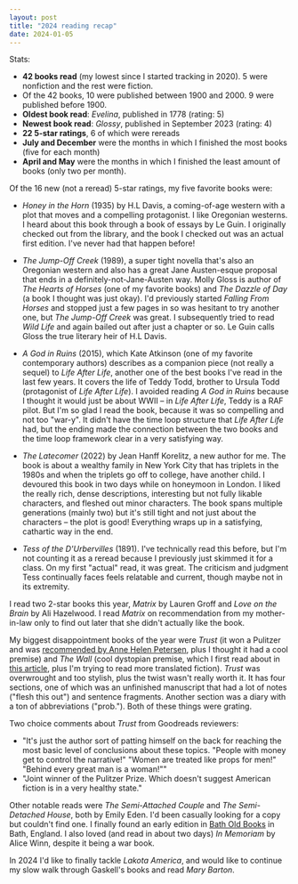 ```yaml
---
layout: post
title: "2024 reading recap"
date: 2024-01-05
---
```


Stats:

* **42 books read** (my lowest since I started tracking in 2020). 5 were nonfiction and the rest were fiction.
* Of the 42 books, 10 were published between 1900 and 2000. 9 were published before 1900.
* **Oldest book read**: *Evelina*, published in 1778 (rating: 5)
* **Newest book read**: *Glossy*, published in September 2023 (rating: 4)
* **22 5-star ratings**, 6 of which were rereads
* **July and December** were the months in which I finished the most books (five for each month)
* **April and May** were the months in which I finished the least amount of books (only two per month).

Of the 16 new (not a reread) 5-star ratings, my five favorite books were:

* *Honey in the Horn* (1935) by H.L Davis, a coming-of-age western with a plot that moves and a compelling protagonist. I like Oregonian westerns. I heard about this book through a book of essays by Le Guin. I originally checked out from the library, and the book I checked out was an actual first edition. I've never had that happen before!

* *The Jump-Off Creek* (1989), a super tight novella that's also an Oregonian western and also has a great Jane Austen-esque proposal that ends in a definitely-not-Jane-Austen way. Molly Gloss is author of *The Hearts of Horses* (one of my favorite books) and *The Dazzle of Day* (a book I thought was just okay). I'd previously started *Falling From Horses* and stopped just a few pages in so was hesitant to try another one, but *The Jump-Off Creek* was great. I subsequently tried to read *Wild Life* and again bailed out after just a chapter or so. Le Guin calls Gloss the true literary heir of H.L Davis.

* *A God in Ruins* (2015), which Kate Atkinson (one of my favorite contemporary authors) describes as a companion piece (not really a sequel) to *Life After Life*, another one of the best books I've read in the last few years. It covers the life of Teddy Todd, brother to Ursula Todd (protagonist of *Life After Life*). I avoided reading *A God in Ruins* because I thought it would just be about WWII – in *Life After Life*, Teddy is a RAF pilot. But I'm so glad I read the book, because it was so compelling and not too "war-y". It didn't have the time loop structure that *Life After Life* had, but the ending made the connection between the two books and the time loop framework clear in a very satisfying way.

* *The Latecomer* (2022) by Jean Hanff Korelitz, a new author for me. The book is about a wealthy family in New York City that has triplets in the 1980s and when the triplets go off to college, have another child. I devoured this book in two days while on honeymoon in London. I liked the really rich, dense descriptions, interesting but not fully likable characters, and fleshed out minor characters. The book spans multiple generations (mainly two) but it's still tight and not just about the characters – the plot is good! Everything wraps up in a satisfying, cathartic way in the end.

* *Tess of the D'Urbervilles* (1891). I've technically read this before, but I'm not counting it as a reread because I previously just skimmed it for a class. On my first "actual" read, it was great. The criticism and judgment Tess continually faces feels relatable and current, though maybe not in its extremity.

I read two 2-star books this year, *Matrix* by Lauren Groff and *Love on the Brain* by Ali Hazelwood. I read *Matrix* on recommendation from my mother-in-law only to find out later that she didn't actually like the book.

My biggest disappointment books of the year were *Trust* (it won a Pulitzer and was [recommended by Anne Helen Petersen](https://annehelen.substack.com/p/a-true-bounty-of-links), plus I thought it had a cool premise) and *The Wall* (cool dystopian premise, which I first read about in [this article](https://www.theatlantic.com/books/archive/2022/08/the-wall-marlen-haushofer-book/671071/), plus I'm trying to read more translated fiction). *Trust* was overwrought and too stylish, plus the twist wasn't really worth it. It has four sections, one of which was an unfinished manuscript that had a lot of notes ("flesh this out") and sentence fragments. Another section was a diary with a ton of abbreviations ("prob."). Both of these things were grating.

Two choice comments about *Trust* from Goodreads reviewers:

* "It's just the author sort of patting himself on the back for reaching the most basic level of conclusions about these topics. "People with money get to control the narrative!" "Women are treated like props for men!" "Behind every great man is a woman!""
* "Joint winner of the Pulitzer Prize. Which doesn't suggest American fiction is in a very healthy state."

Other notable reads were *The Semi-Attached Couple* and *The Semi-Detached House*, both by Emily Eden. I'd been casually looking for a copy but couldn't find one. I finally found an early edition in [Bath Old Books](https://uk.bookshop.org/shop/BathOldBooks) in Bath, England. I also loved (and read in about two days) *In Memoriam* by Alice Winn, despite it being a war book.

In 2024 I'd like to finally tackle *Lakota America*, and would like to continue my slow walk through Gaskell's books and read *Mary Barton*.

<script data-goatcounter="https://dlog.goatcounter.com/count"
        async src="//gc.zgo.at/count.js"></script>